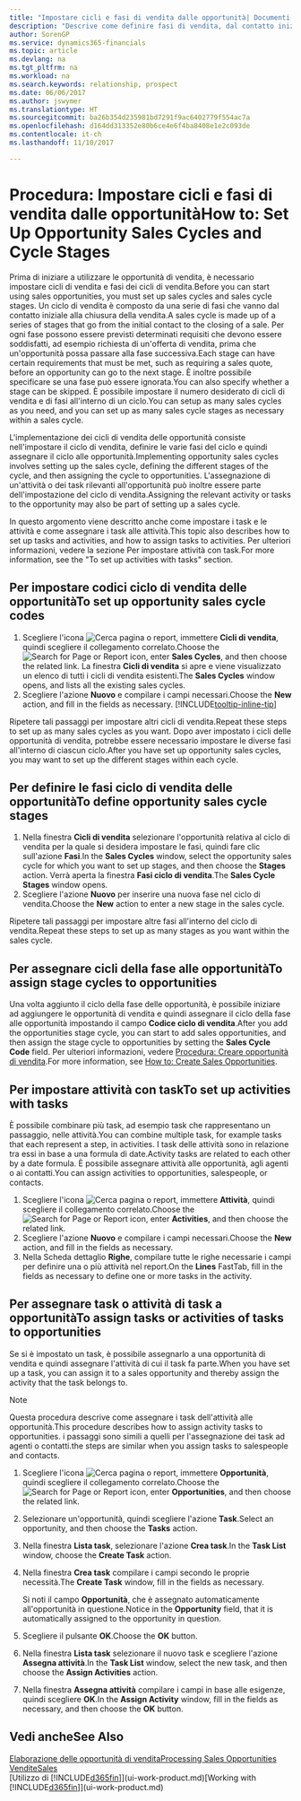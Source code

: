 ```yaml
---
title: "Impostare cicli e fasi di vendita dalle opportunità| Documenti Microsoft"
description: "Descrive come definire fasi di vendita, dal contatto iniziale alla chiusura, per creare un ciclo di vendita e assegnarlo alle opportunità in Dynamics 365 Business edition."
author: SorenGP
ms.service: dynamics365-financials
ms.topic: article
ms.devlang: na
ms.tgt_pltfrm: na
ms.workload: na
ms.search.keywords: relationship, prospect
ms.date: 06/06/2017
ms.author: jswymer
ms.translationtype: HT
ms.sourcegitcommit: ba26b354d235981bd7291f9ac6402779f554ac7a
ms.openlocfilehash: d164dd313352e80b6ce4e6f4ba8408e1e2c093de
ms.contentlocale: it-ch
ms.lasthandoff: 11/10/2017

---
```

# <a name="how-to-set-up-opportunity-sales-cycles-and-cycle-stages"></a><span data-ttu-id="03224-103">Procedura: Impostare cicli e fasi di vendita dalle opportunità</span><span class="sxs-lookup"><span data-stu-id="03224-103">How to: Set Up Opportunity Sales Cycles and Cycle Stages</span></span>
<span data-ttu-id="03224-104">Prima di iniziare a utilizzare le opportunità di vendita, è necessario impostare cicli di vendita e fasi dei cicli di vendita.</span><span class="sxs-lookup"><span data-stu-id="03224-104">Before you can start using sales opportunities, you must set up sales cycles and sales cycle stages.</span></span> <span data-ttu-id="03224-105">Un ciclo di vendita è composto da una serie di fasi che vanno dal contatto iniziale alla chiusura della vendita.</span><span class="sxs-lookup"><span data-stu-id="03224-105">A sales cycle is made up of a series of stages that go from the initial contact to the closing of a sale.</span></span> <span data-ttu-id="03224-106">Per ogni fase possono essere previsti determinati requisiti che devono essere soddisfatti, ad esempio richiesta di un'offerta di vendita, prima che un'opportunità possa passare alla fase successiva.</span><span class="sxs-lookup"><span data-stu-id="03224-106">Each stage can have certain requirements that must be met, such as requiring a sales quote, before an opportunity can go to the next stage.</span></span> <span data-ttu-id="03224-107">È inoltre possibile specificare se una fase può essere ignorata.</span><span class="sxs-lookup"><span data-stu-id="03224-107">You can also specify whether a stage can be skipped.</span></span> <span data-ttu-id="03224-108">È possibile impostare il numero desiderato di cicli di vendita e di fasi all'interno di un ciclo.</span><span class="sxs-lookup"><span data-stu-id="03224-108">You can setup as many sales cycles as you need, and you can set up as many sales cycle stages as necessary within a sales cycle.</span></span>

<span data-ttu-id="03224-109">L'implementazione dei cicli di vendita delle opportunità consiste nell'impostare il ciclo di vendita, definire le varie fasi del ciclo e quindi assegnare il ciclo alle opportunità.</span><span class="sxs-lookup"><span data-stu-id="03224-109">Implementing opportunity sales cycles involves setting up the sales cycle, defining the different stages of the cycle, and then assigning the cycle to opportunities.</span></span> <span data-ttu-id="03224-110">L'assegnazione di un'attività o dei task rilevanti all'opportunità può inoltre essere parte dell'impostazione del ciclo di vendita.</span><span class="sxs-lookup"><span data-stu-id="03224-110">Assigning the relevant activity or tasks to the opportunity may also be part of setting up a sales cycle.</span></span>

<span data-ttu-id="03224-111">In questo argomento viene descritto anche come impostare i task e le attività e come assegnare i task alle attività.</span><span class="sxs-lookup"><span data-stu-id="03224-111">This topic also describes how to set up tasks and activities, and how to assign tasks to activities.</span></span> <span data-ttu-id="03224-112">Per ulteriori informazioni, vedere la sezione Per impostare attività con task.</span><span class="sxs-lookup"><span data-stu-id="03224-112">For more information, see the "To set up activities with tasks" section.</span></span>

## <a name="to-set-up-opportunity-sales-cycle-codes"></a><span data-ttu-id="03224-113">Per impostare codici ciclo di vendita delle opportunità</span><span class="sxs-lookup"><span data-stu-id="03224-113">To set up opportunity sales cycle codes</span></span>
1. <span data-ttu-id="03224-114">Scegliere l'icona ![Cerca pagina o report](media/ui-search/search_small.png "icona Cerca pagina o report"), immettere **Cicli di vendita**, quindi scegliere il collegamento correlato.</span><span class="sxs-lookup"><span data-stu-id="03224-114">Choose the ![Search for Page or Report](media/ui-search/search_small.png "Search for Page or Report icon") icon, enter **Sales Cycles**, and then choose the related link.</span></span> <span data-ttu-id="03224-115">La finestra **Cicli di vendita** si apre e viene visualizzato un elenco di tutti i cicli di vendita esistenti.</span><span class="sxs-lookup"><span data-stu-id="03224-115">The **Sales Cycles** window opens, and lists all the existing sales cycles.</span></span>
2. <span data-ttu-id="03224-116">Scegliere l'azione **Nuovo** e compilare i campi necessari.</span><span class="sxs-lookup"><span data-stu-id="03224-116">Choose the **New** action, and fill in the fields as necessary.</span></span> [!INCLUDE[tooltip-inline-tip](includes/tooltip-inline-tip_md.md)]

<span data-ttu-id="03224-117">Ripetere tali passaggi per impostare altri cicli di vendita.</span><span class="sxs-lookup"><span data-stu-id="03224-117">Repeat these steps to set up as many sales cycles as you want.</span></span> <span data-ttu-id="03224-118">Dopo aver impostato i cicli delle opportunità di vendita, potrebbe essere necessario impostare le diverse fasi all'interno di ciascun ciclo.</span><span class="sxs-lookup"><span data-stu-id="03224-118">After you have set up opportunity sales cycles, you may want to set up the different stages within each cycle.</span></span>

## <a name="to-define-opportunity-sales-cycle-stages"></a><span data-ttu-id="03224-119">Per definire le fasi ciclo di vendita delle opportunità</span><span class="sxs-lookup"><span data-stu-id="03224-119">To define opportunity sales cycle stages</span></span>
1. <span data-ttu-id="03224-120">Nella finestra **Cicli di vendita** selezionare l'opportunità relativa al ciclo di vendita per la quale si desidera impostare le fasi, quindi fare clic sull'azione **Fasi**.</span><span class="sxs-lookup"><span data-stu-id="03224-120">In the **Sales Cycles** window, select the opportunity sales cycle for which you want to set up stages, and then choose the **Stages** action.</span></span> <span data-ttu-id="03224-121">Verrà aperta la finestra **Fasi ciclo di vendita**.</span><span class="sxs-lookup"><span data-stu-id="03224-121">The **Sales Cycle Stages** window opens.</span></span>
2. <span data-ttu-id="03224-122">Scegliere l'azione **Nuovo** per inserire una nuova fase nel ciclo di vendita.</span><span class="sxs-lookup"><span data-stu-id="03224-122">Choose the **New** action to enter a new stage in the sales cycle.</span></span>

<span data-ttu-id="03224-123">Ripetere tali passaggi per impostare altre fasi all'interno del ciclo di vendita.</span><span class="sxs-lookup"><span data-stu-id="03224-123">Repeat these steps to set up as many stages as you want within the sales cycle.</span></span>

## <a name="to-assign-stage-cycles-to-opportunities"></a><span data-ttu-id="03224-124">Per assegnare cicli della fase alle opportunità</span><span class="sxs-lookup"><span data-stu-id="03224-124">To assign stage cycles to opportunities</span></span>
<span data-ttu-id="03224-125">Una volta aggiunto il ciclo della fase delle opportunità, è possibile iniziare ad aggiungere le opportunità di vendita e quindi assegnare il ciclo della fase alle opportunità impostando il campo **Codice ciclo di vendita**.</span><span class="sxs-lookup"><span data-stu-id="03224-125">After you add the opportunities stage cycle, you can start to add sales opportunities, and then assign the stage cycle to opportunities by setting the **Sales Cycle Code** field.</span></span> <span data-ttu-id="03224-126">Per ulteriori informazioni, vedere [Procedura: Creare opportunità di vendita](marketing-how-create-opportunities.md).</span><span class="sxs-lookup"><span data-stu-id="03224-126">For more information, see [How to: Create Sales Opportunities](marketing-how-create-opportunities.md).</span></span>

## <a name="to-set-up-activities-with-tasks"></a><span data-ttu-id="03224-127">Per impostare attività con task</span><span class="sxs-lookup"><span data-stu-id="03224-127">To set up activities with tasks</span></span>
<span data-ttu-id="03224-128">È possibile combinare più task, ad esempio task che rappresentano un passaggio, nelle attività.</span><span class="sxs-lookup"><span data-stu-id="03224-128">You can combine multiple task, for example tasks that each represent a step, in activities.</span></span> <span data-ttu-id="03224-129">I task delle attività sono in relazione tra essi in base a una formula di date.</span><span class="sxs-lookup"><span data-stu-id="03224-129">Activity tasks are related to each other by a date formula.</span></span> <span data-ttu-id="03224-130">È possibile assegnare attività alle opportunità, agli agenti o ai contatti.</span><span class="sxs-lookup"><span data-stu-id="03224-130">You can assign activities to opportunities, salespeople, or contacts.</span></span>

1. <span data-ttu-id="03224-131">Scegliere l'icona ![Cerca pagina o report](media/ui-search/search_small.png "icona Cerca pagina o report"), immettere **Attività**, quindi scegliere il collegamento correlato.</span><span class="sxs-lookup"><span data-stu-id="03224-131">Choose the ![Search for Page or Report](media/ui-search/search_small.png "Search for Page or Report icon") icon, enter **Activities**, and then choose the related link.</span></span>
2. <span data-ttu-id="03224-132">Scegliere l'azione **Nuovo** e compilare i campi necessari.</span><span class="sxs-lookup"><span data-stu-id="03224-132">Choose the **New** action, and fill in the fields as necessary.</span></span>
3. <span data-ttu-id="03224-133">Nella Scheda dettaglio **Righe**, compilare tutte le righe necessarie i campi per definire una o più attività nel report.</span><span class="sxs-lookup"><span data-stu-id="03224-133">On the **Lines** FastTab, fill in the fields as necessary to define one or more tasks in the activity.</span></span>

## <a name="to-assign-tasks-or-activities-of-tasks-to-opportunities"></a><span data-ttu-id="03224-134">Per assegnare task o attività di task a opportunità</span><span class="sxs-lookup"><span data-stu-id="03224-134">To assign tasks or activities of tasks to opportunities</span></span>
<span data-ttu-id="03224-135">Se si è impostato un task, è possibile assegnarlo a una opportunità di vendita e quindi assegnare l'attività di cui il task fa parte.</span><span class="sxs-lookup"><span data-stu-id="03224-135">When you have set up a task, you can assign it to a sales opportunity and thereby assign the activity that the task belongs to.</span></span>

> [!NOTE]  
>   <span data-ttu-id="03224-136">Questa procedura descrive come assegnare i task dell'attività alle opportunità.</span><span class="sxs-lookup"><span data-stu-id="03224-136">This procedure describes how to assign activity tasks to opportunities.</span></span> <span data-ttu-id="03224-137">i passaggi sono simili a quelli per l'assegnazione dei task ad agenti o contatti.</span><span class="sxs-lookup"><span data-stu-id="03224-137">the steps are similar when you assign tasks to salespeople and contacts.</span></span>

1. <span data-ttu-id="03224-138">Scegliere l'icona ![Cerca pagina o report](media/ui-search/search_small.png "icona Cerca pagina o report"), immettere **Opportunità**, quindi scegliere il collegamento correlato.</span><span class="sxs-lookup"><span data-stu-id="03224-138">Choose the ![Search for Page or Report](media/ui-search/search_small.png "Search for Page or Report icon") icon, enter **Opportunities**, and then choose the related link.</span></span>
2. <span data-ttu-id="03224-139">Selezionare un'opportunità, quindi scegliere l'azione **Task**.</span><span class="sxs-lookup"><span data-stu-id="03224-139">Select an opportunity, and then choose the **Tasks** action.</span></span>
3. <span data-ttu-id="03224-140">Nella finestra **Lista task**, selezionare l'azione **Crea task**.</span><span class="sxs-lookup"><span data-stu-id="03224-140">In the **Task List** window, choose the **Create Task** action.</span></span>
4.  <span data-ttu-id="03224-141">Nella finestra **Crea task** compilare i campi secondo le proprie necessità.</span><span class="sxs-lookup"><span data-stu-id="03224-141">The **Create Task** window, fill in the fields as necessary.</span></span>

    <span data-ttu-id="03224-142">Si noti il campo **Opportunità**, che è assegnato automaticamente all'opportunità in questione.</span><span class="sxs-lookup"><span data-stu-id="03224-142">Notice in the **Opportunity** field, that it is automatically assigned to the opportunity in question.</span></span>
5. <span data-ttu-id="03224-143">Scegliere il pulsante **OK**.</span><span class="sxs-lookup"><span data-stu-id="03224-143">Choose the **OK** button.</span></span>
6. <span data-ttu-id="03224-144">Nella finestra **Lista task** selezionare il nuovo task e scegliere l'azione **Assegna attività**.</span><span class="sxs-lookup"><span data-stu-id="03224-144">In the **Task List** window, select the new task, and then choose the **Assign Activities** action.</span></span>
7. <span data-ttu-id="03224-145">Nella finestra **Assegna attività** compilare i campi in base alle esigenze, quindi scegliere **OK**.</span><span class="sxs-lookup"><span data-stu-id="03224-145">In the **Assign Activity** window, fill in the fields as necessary, and then choose the **OK** button.</span></span>

## <a name="see-also"></a><span data-ttu-id="03224-146">Vedi anche</span><span class="sxs-lookup"><span data-stu-id="03224-146">See Also</span></span>
[<span data-ttu-id="03224-147">Elaborazione delle opportunità di vendita</span><span class="sxs-lookup"><span data-stu-id="03224-147">Processing Sales Opportunities</span></span>](marketing-processing-sales-opportunities.md)  
[<span data-ttu-id="03224-148">Vendite</span><span class="sxs-lookup"><span data-stu-id="03224-148">Sales</span></span>](sales-manage-sales.md)  
<span data-ttu-id="03224-149">[Utilizzo di [!INCLUDE[d365fin](includes/d365fin_md.md)]](ui-work-product.md)</span><span class="sxs-lookup"><span data-stu-id="03224-149">[Working with [!INCLUDE[d365fin](includes/d365fin_md.md)]](ui-work-product.md)</span></span>

